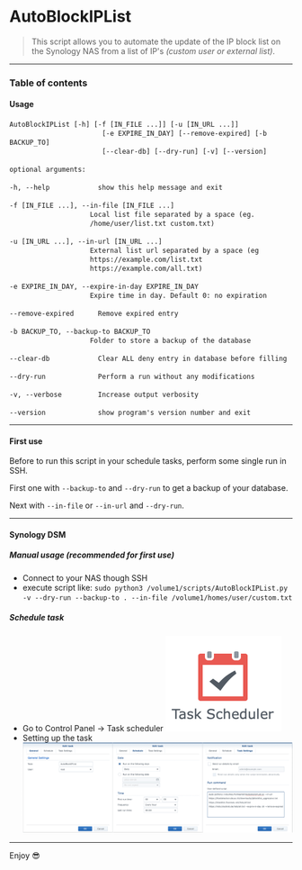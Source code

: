 # AutoBlockIPList

> This script allows you to automate the update of the IP block list on the Synology NAS from a list of IP's _(custom user or external list)_.

---

### Table of contents
#### Usage

    AutoBlockIPList [-h] [-f [IN_FILE ...]] [-u [IN_URL ...]]
                           [-e EXPIRE_IN_DAY] [--remove-expired] [-b BACKUP_TO]
                           [--clear-db] [--dry-run] [-v] [--version]
    
    optional arguments:
    
    -h, --help            show this help message and exit
    
    -f [IN_FILE ...], --in-file [IN_FILE ...]
                        Local list file separated by a space (eg.
                        /home/user/list.txt custom.txt)
                        
    -u [IN_URL ...], --in-url [IN_URL ...]
                        External list url separated by a space (eg
                        https://example.com/list.txt
                        https://example.com/all.txt)
                        
    -e EXPIRE_IN_DAY, --expire-in-day EXPIRE_IN_DAY
                        Expire time in day. Default 0: no expiration
                        
    --remove-expired      Remove expired entry
    
    -b BACKUP_TO, --backup-to BACKUP_TO
                        Folder to store a backup of the database
                        
    --clear-db            Clear ALL deny entry in database before filling
    
    --dry-run             Perform a run without any modifications
    
    -v, --verbose         Increase output verbosity
    
    --version             show program's version number and exit

---
#### First use
Before to run this script in your schedule tasks, perform some single run in SSH.

First one with `--backup-to` and `--dry-run` to get a backup of your database.

Next with `--in-file` or `--in-url` and `--dry-run`.

---
#### Synology DSM
##### Manual usage _(recommended for first use)_
- Connect to your NAS though SSH
- execute script like: `sudo python3 /volume1/scripts/AutoBlockIPList.py -v --dry-run --backup-to . --in-file /volume1/homes/user/custom.txt`

##### Schedule task

  - Go to Control Panel -> Task scheduler
  ![Task scheduler](docs/task_scheduler.png)
  - Setting up the task
  ![Task settings](docs/edit_task.png)
  
___

Enjoy :sunglasses: